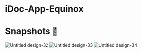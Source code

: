 # iDoc-App-Equinox
# Snapshots 📸
<!-- <img src="https://user-images.githubusercontent.com/56252259/116794019-def99d00-aae7-11eb-9e38-463bbae0ad44.png" width="300" height="570" /><img src="https://user-images.githubusercontent.com/56252259/116794020-df923380-aae7-11eb-86dd-c3ad2a747847.png" width="300" height="570" /><img src="https://user-images.githubusercontent.com/56252259/116794021-e02aca00-aae7-11eb-9336-068271a68ff8.png" width="300" height="570" /><img src="https://user-images.githubusercontent.com/56252259/116794023-e15bf700-aae7-11eb-8e66-3c31a8f01344.png" width="300" height="570" /><img src="https://user-images.githubusercontent.com/56252259/116794026-e5881480-aae7-11eb-8fb6-b877d819b6b2.png" width="300" height="570" /><img src="https://user-images.githubusercontent.com/56252259/116794027-e6b94180-aae7-11eb-93cb-217948f8bea8.png" width="300" height="570" /><img src="https://user-images.githubusercontent.com/56252259/116794028-e751d800-aae7-11eb-8cd0-6f4ec00ec5e8.png" width="300" height="570" /><img src="https://user-images.githubusercontent.com/56252259/116794030-e8830500-aae7-11eb-8087-2d25acbdde3b.png" width="300" height="570" /><img src="https://user-images.githubusercontent.com/56252259/116794032-e91b9b80-aae7-11eb-8f08-843b528cfb34.png" width="300" height="570" /><img src="https://user-images.githubusercontent.com/56252259/116794036-ed47b900-aae7-11eb-8e61-89ebc1abcfe7.png" width="300" height="570" /><img src="https://user-images.githubusercontent.com/56252259/116794039-ee78e600-aae7-11eb-93a2-b5bfbeb3f7e3.png" width="300" height="570" /><img src="https://user-images.githubusercontent.com/56252259/116794041-ef117c80-aae7-11eb-8706-202f7a749e56.png" width="300" height="570" /><img src="https://user-images.githubusercontent.com/56252259/116794042-f042a980-aae7-11eb-8faa-7f0dcbdd7973.png" width="300" height="570" /><img src="https://user-images.githubusercontent.com/56252259/116794044-f20c6d00-aae7-11eb-8b54-6c5a0376e7bf.png" width="300" height="570" /> -->

![Untitled design-32](https://user-images.githubusercontent.com/56252259/116794439-84ae0b80-aaea-11eb-9f20-97b5dc0cd8fc.png)
![Untitled design-33](https://user-images.githubusercontent.com/56252259/116794440-8677cf00-aaea-11eb-9617-debbf9d44271.png)
![Untitled design-34](https://user-images.githubusercontent.com/56252259/116794441-87a8fc00-aaea-11eb-842f-8ee65ebdabc2.png)

